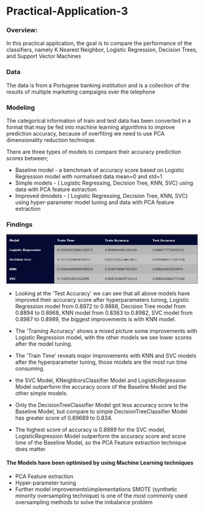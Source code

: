 # Practical-Application-3

### Overview: 
 In this practical application, the goal is to compare the performance of the classifiers, namely K Nearest Neighbor, Logistic Regression, Decision Trees, and Support Vector Machines
 
### Data
The data is from a Portugese banking institution and is a collection of the results of multiple marketing campaigns over the telephone

### Modeling

The categorical information of train and test data has been converted in a format that may be fed into machine learning algorithms to improve prediction accuracy, because of overfiting we need to use  PCA dimensionality reduction technique.  

There are three types of models to compare their accuracy prediction scores between;
* Baseline model - a benchmark of accuracy score based on Logistic Regression model with normalised data mean=0 and std=1
* Simple models - ( Logistic Regressing, Decision Tree, KNN, SVC) using data with PCA feature extraction
* Improved dmodels - ( Logistic Regressing, Decision Tree, KNN, SVC) using hyper-parameter model tuning and data with PCA feature extraction

### Findings
<img src="images/table.png">

* Looking at the 'Test Accuracy' we can see that all above models have improved their accuracy score after hyperparameters tuning, Logistic Regression model from 0.8972 to 0.9888, Decision Tree model from 0.8894 to 0.8968, KNN model from 0.8363 to 0.8982, SVC model from 0.8987 to 0.8989, the biggest improvements is with KNN model. 

* The 'Training Accuracy' shows a mixed picture some improvements with Logistic Regression model, with the other models we see lower scores after the model tuning.

* The 'Train Time' reveals major improvements with KNN and SVC models after the hyperparameter tuning, those models are the most run time consuming.
* the SVC Model, KNeighborsClassifier Model and LogisticRegression Model outperform the accuracy score of the Baseline Model and the other simple models. 

* Only the DecisionTreeClassifier Model got less accuracy score to the Baseline Model, but compare to simple DecisionTreeClassifier Model has greater score of 0.89689 to 0.834.

* The highest score of accuracy is 0.8989 for the SVC model, LogisticRegression Model outperform the accuracy score and score time of the Baseline Model, so the PCA Feature extraction technique does matter.

#### The Models have been optimised by using Machine Learning techniques
* PCA Feature extraction
* Hyper-parameter tuning
* Further model improvements\implementations SMOTE (synthetic minority oversampling technique) is one of the most commonly used oversampling methods to solve the imbalance problem